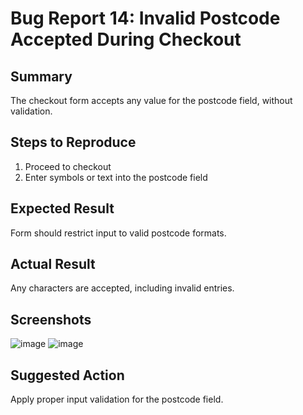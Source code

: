 # Bug Report 14: Invalid Postcode Accepted During Checkout

## Summary
The checkout form accepts any value for the postcode field, without validation.

## Steps to Reproduce
1. Proceed to checkout
2. Enter symbols or text into the postcode field

## Expected Result
Form should restrict input to valid postcode formats.

## Actual Result
Any characters are accepted, including invalid entries.
## Screenshots
![image](https://github.com/user-attachments/assets/38afb078-1794-46b6-97d6-a5881c5d3297)
![image](https://github.com/user-attachments/assets/b3c963aa-f22e-4c6d-8569-73cb706b3072)

## Suggested Action
Apply proper input validation for the postcode field.
